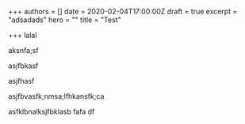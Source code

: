 +++
authors = []
date = 2020-02-04T17:00:00Z
draft = true
excerpt = "adsadads"
hero = ""
title = "Test"

+++
lalal 

aksnfa;sf

asjfbkasf

asjfhasf

asjfbvasfk;nmsa;lfhkansfk;ca

asfklbnalksjfbklasb fafa df 